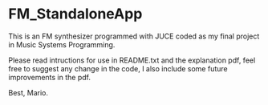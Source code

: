 # FM_StandaloneApp
This is an FM synthesizer programmed with JUCE coded as my final project in Music Systems Programming.

Please read intructions for use in README.txt and the explanation pdf, feel free to suggest any change in the code, I also include some future improvements in the pdf.

Best,
Mario.

